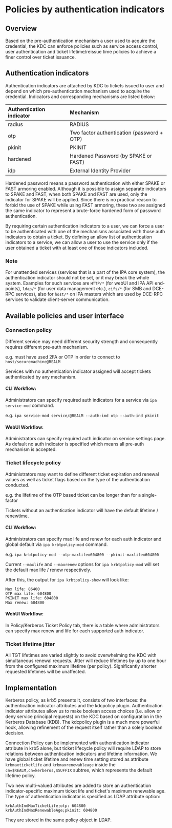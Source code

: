 # Policies by authentication indicators

## Overview

Based on the pre-authentication mechanism a user used to acquire the credential, 
the KDC can enforce policies such as service access control, 
user authentication and ticket lifetime/reissue time policies to achieve a finer control over ticket issuance.

## Authentication indicators

Authentication indicators are attached by KDC to tickets issued to user and depend on 
which pre-authentication mechanism used to acquire the credential. 
Indicators and corresponding mechanisms are listed below:

| Authentication indicator | Mechanism            |
|:------------------------ | :------------------- |
| radius                   | RADIUS               |
| otp                      | Two factor authentication (password + OTP) |
| pkinit                   | PKINIT               |
| hardened                 | Hardened Password (by SPAKE or FAST) |
| idp                      | External Identity Provider |

Hardened password means a password authentication with either SPAKE or FAST armoring enabled. 
Although it is possible to assign separate indicators to SPAKE and FAST, when both SPAKE and FAST are used, 
only the indicator for SPAKE will be applied. 
Since there is no practical reason to forbid the use of SPAKE while using FAST armoring, 
these two are assigned the same indicator to represent a brute-force hardened form of password authentication.

By requiring certain authentication indicators to a user, we can force a user to be authenticated with one of 
the mechanisms associated with those auth indicators to obtain a ticket.
By defining an allow list of authentication indicators to a service, we can allow a user to use the service
only if the user obtained a ticket with at least one of those indicators included.

### Note

For unattended services (services that is a part of the IPA core system), the authentication indicator should not be set, 
or it may break the whole system. Examples for such services are `HTTP/*` (for webUI and IPA API end-points), 
`ldap/*` (for user data management etc.), `cifs/*` (for SMB and DCE-RPC services), 
also for `host/*` on IPA masters which are used by DCE-RPC services to validate client-server communication.

## Available policies and user interface

### Connection policy

Different service may need different security strength and consequently requires different pre-auth mechanism.

e.g. must have used 2FA or OTP in order to connect to `host/securemachine@REALM`

Services with no authentication indicator assigned will accept tickets authenticated by any mechanism.

#### CLI Workflow:

Administrators can specify required auth indicators for a service via `ipa service-mod` command.

e.g. `ipa service-mod service/@REALM --auth-ind otp --auth-ind pkinit`

#### WebUI Workflow:

Administrators can specify required auth indicator on service settings page. 
As default no auth indicator is specified which means all pre-auth mechanism is accepted.

### Ticket lifecycle policy

Administrators may want to define different ticket expiration and renewal values 
as well as ticket flags based on the type of the authentication conducted.

e.g. the lifetime of the OTP based ticket can be longer than for a single-factor

Tickets without an authentication indicator will have the default lifetime / renewtime.

#### CLI Workflow:

Administrators can specify max life and renew for each auth indicator and global default via `ipa krbtpolicy-mod` command.

e.g. `ipa krbtpolicy-mod --otp-maxlife=604800 --pkinit-maxlife=604800`

Current `--maxlife` and `--maxrenew` options for `ipa krbtpolicy-mod` will set the default max life / renew respectively.

After this, the output for `ipa krbtpolicy-show` will look like:

```
Max life: 86400
OTP max life: 604800
PKINIT max life: 604800
Max renew: 604800
```

#### WebUI Workflow:

In Policy/Kerberos Ticket Policy tab, there is a table 
where administrators can specify max renew and life for each supported auth indicator.

### Ticket lifetime jitter

All TGT lifetimes are varied slightly to avoid overwhelming the KDC with
simultaneous renewal requests.  Jitter will reduce lifetimes by up to one hour
from the configured maximum lifetime (per policy).  Significantly shorter
requested lifetimes will be unaffected.

## Implementation

Kerberos policy, as krb5 presents it, consists of two interfaces: 
the authentication indicator attributes and the kdcpolicy plugin.
Authentication indicator attributes allow us to make boolean access choices
(i.e. allow or deny service principal requests) on the KDC based on configuration in the Kerberos Database (KDB).
The kdcpolicy plugin is a much more powerful hook, allowing refinement of the request itself rather than 
a solely boolean decision.

Connection Policy can be implemented with authentication indicator attribute in krb5 alone, 
but ticket lifecycle policy will require LDAP to store relations between authentication indicators
and lifetime information. We have global ticket lifetime and renew time setting stored as attribute 
`krbmaxticketlife` and `krbmaxrenewableage` inside the `cn=$REALM,cn=kerberos,$SUFFIX` subtree, 
which represents the default lifetime policy.

Two new multi-valued attributes are added to store an authentication
indicator-specific maximum ticket life and ticket's maximum renewable age. The
type of authentication indicator is specified as LDAP attribute option:

```
krbAuthIndMaxTicketLife;otp: 604800
krbAuthIndMaxRenewableAge;pkinit: 604800
```

They are stored in the same policy object in LDAP.
